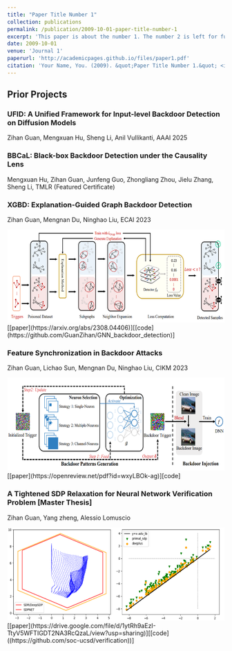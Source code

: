 ```yaml
---
title: "Paper Title Number 1"
collection: publications
permalink: /publication/2009-10-01-paper-title-number-1
excerpt: 'This paper is about the number 1. The number 2 is left for future work.'
date: 2009-10-01
venue: 'Journal 1'
paperurl: 'http://academicpages.github.io/files/paper1.pdf'
citation: 'Your Name, You. (2009). &quot;Paper Title Number 1.&quot; <i>Journal 1</i>. 1(1).'
---
```


## Prior Projects
### UFID: A Unified Framework for Input-level Backdoor Detection on Diffusion Models
Zihan Guan, Mengxuan Hu, Sheng Li, Anil Vullikanti, AAAI 2025

### BBCaL: Black-box Backdoor Detection under the Causality Lens
Mengxuan Hu, Zihan Guan, Junfeng Guo, Zhongliang Zhou, Jielu Zhang, Sheng Li, TMLR (Featured Certificate)

### XGBD: Explanation-Guided Graph Backdoor Detection
Zihan Guan, Mengnan Du, Ninghao Liu, ECAI 2023
<div>
<img src="/images/xgbd.png" alt="xgbd"  width="576" height="216"/>
</div>
[[paper](https://arxiv.org/abs/2308.04406)][[code](https://github.com/GuanZihan/GNN_backdoor_detection)]


### Feature Synchronization in Backdoor Attacks
Zihan Guan, Lichao Sun, Mengnan Du, Ninghao Liu, CIKM 2023
<div>
<img src="/images/dba.png" alt="DBA"  width="576" height="216"/>
</div>
[[paper](https://openreview.net/pdf?id=wxyLBOk-ag)][code]

### A Tightened SDP Relaxation for Neural Network Verification Problem [Master Thesis]
Zihan Guan, Yang zheng, Alessio Lomuscio
<div>
<img src="/images/verification.png" alt="Verfication"  width="576" height="216"/>
</div>
[[paper](https://drive.google.com/file/d/1ytRh9aEzI-TtyV5WFTIGDT2NA3RcQzaL/view?usp=sharing)][[code]((https://github.com/soc-ucsd/verification))]


